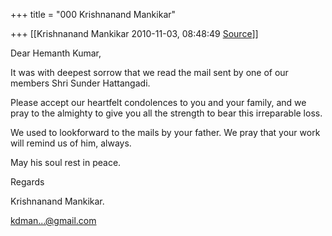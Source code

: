 +++
title = "000 Krishnanand Mankikar"

+++
[[Krishnanand Mankikar	2010-11-03, 08:48:49 [Source](https://groups.google.com/g/samskrita/c/mb7gsSGuGpQ)]]



  
  

Dear Hemanth Kumar,

It was with deepest sorrow that we read the mail sent by one of our members Shri Sunder Hattangadi.



Please accept our heartfelt condolences to you and your family, and we pray to the almighty to give you all the strength to bear this irreparable loss.



We used to lookforward to the mails by your father. We pray that your work will remind us of him, always.



May his soul rest in peace.



Regards

Krishnanand Mankikar.

[kdman...@gmail.com]()

  

